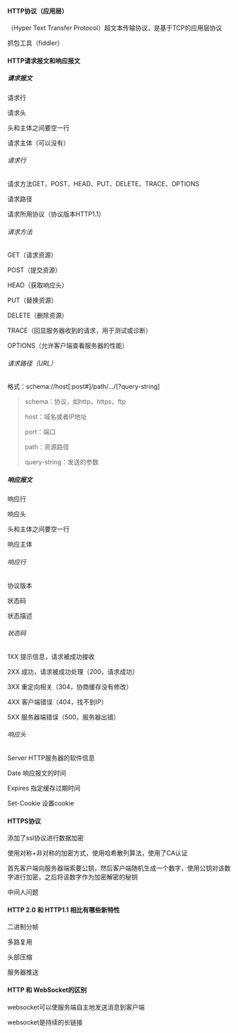 #### HTTP协议（应用层）

（Hyper Text Transfer Protocol）超文本传输协议，是基于TCP的应用层协议

抓包工具（fiddler）

#### HTTP请求报文和响应报文

##### 请求报文

请求行

请求头

头和主体之间要空一行

请求主体（可以没有）

###### 请求行

请求方法GET、POST、HEAD、PUT、DELETE、TRACE、OPTIONS

请求路径

请求所用协议（协议版本HTTP1.1）

###### 请求方法

GET（请求资源）

POST（提交资源）

HEAD（获取响应头）

PUT（替换资源）

DELETE（删除资源）

TRACE（回显服务器收到的请求，用于测试或诊断）

OPTIONS（允许客户端查看服务器的性能）

###### 请求路径（URL）

格式：schema://host[:post#]/path/.../[?query-string]

> schema：协议，如http，https，ftp
>
> host：域名或者IP地址
>
> port：端口
>
> path：资源路径
>
> query-string：发送的参数

##### 响应报文

响应行

响应头

头和主体之间要空一行

响应主体

###### 响应行

协议版本

状态码

状态描述

###### 状态码

1XX 提示信息，请求被成功接收

2XX 成功，请求被成功处理（200，请求成功）

3XX 重定向相关（304，协商缓存没有修改）

4XX 客户端错误（404，找不到IP）

5XX 服务器端错误（500，服务器出错）

###### 响应头

Server HTTP服务器的软件信息

Date 响应报文的时间

Expires 指定缓存过期时间

Set-Cookie 设置cookie

#### HTTPS协议

添加了ssl协议进行数据加密

使用对称+非对称的加密方式，使用哈希散列算法，使用了CA认证

首先客户端向服务器端索要公钥，然后客户端随机生成一个数字，使用公钥对该数字进行加密，之后将该数字作为加密解密的秘钥

中间人问题

#### HTTP 2.0 和 HTTP1.1 相比有哪些新特性

二进制分帧

多路复用

头部压缩

服务器推送

#### HTTP 和 WebSocket的区别

websocket可以使服务端自主地发送消息到客户端

websocket是持续的长链接